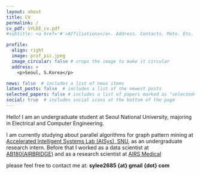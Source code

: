 ```yaml
---
layout: about
title: CV
permalink: /
cv_pdf: SYLEE_cv.pdf
#subtitle: <a href='#'>Affiliations</a>. Address. Contacts. Moto. Etc.

profile:
  align: right
  image: prof_pic.jpeg
  image_circular: false # crops the image to make it circular
  address: >
    <p>Seoul, S.Korea</p>

news: false  # includes a list of news items
latest_posts: false  # includes a list of the newest posts
selected_papers: false # includes a list of papers marked as "selected={true}"
social: true  # includes social icons at the bottom of the page
---
```


Hello! I am an undergraduate student at Seoul National University, majoring in Electrical and Computer Engineering. 

I am currently studying about parallel algorithms for graph pattern mining at [Accelerated Intelligent Systems Lab (AISys), SNU](https://ais.snu.ac.kr/), as an undergraduate research intern.
Before that I worked as a data scientist at [AB180(AIRBRIDGE)](https://www.ab180.co/en) and as a research scientist at [AIRS Medical](https://airsmed.com/)

please feel free to contact me at: **sylee2685 {at} gmail {dot} com**


